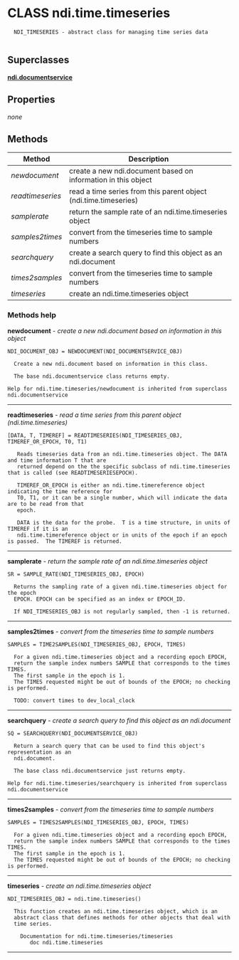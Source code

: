 # CLASS ndi.time.timeseries

```
  NDI_TIMESERIES - abstract class for managing time series data


```
## Superclasses
**[ndi.documentservice](../documentservice.m.md)**

## Properties

*none*


## Methods 

| Method | Description |
| --- | --- |
| *newdocument* | create a new ndi.document based on information in this object |
| *readtimeseries* | read a time series from this parent object (ndi.time.timeseries) |
| *samplerate* | return the sample rate of an ndi.time.timeseries object |
| *samples2times* | convert from the timeseries time to sample numbers |
| *searchquery* | create a search query to find this object as an ndi.document |
| *times2samples* | convert from the timeseries time to sample numbers |
| *timeseries* | create an ndi.time.timeseries object |


### Methods help 

**newdocument** - *create a new ndi.document based on information in this object*

```
NDI_DOCUMENT_OBJ = NEWDOCUMENT(NDI_DOCUMENTSERVICE_OBJ)
 
  Create a new ndi.document based on information in this class.
 
  The base ndi.documentservice class returns empty.

Help for ndi.time.timeseries/newdocument is inherited from superclass ndi.documentservice
```

---

**readtimeseries** - *read a time series from this parent object (ndi.time.timeseries)*

```
[DATA, T, TIMEREF] = READTIMESERIES(NDI_TIMESERIES_OBJ, TIMEREF_OR_EPOCH, T0, T1)
 
   Reads timeseries data from an ndi.time.timeseries object. The DATA and time information T that are
   returned depend on the the specific subclass of ndi.time.timeseries that is called (see READTIMESERIESEPOCH).
 
   TIMEREF_OR_EPOCH is either an ndi.time.timereference object indicating the time reference for
   T0, T1, or it can be a single number, which will indicate the data are to be read from that
   epoch.
 
   DATA is the data for the probe.  T is a time structure, in units of TIMEREF if it is an
   ndi.time.timereference object or in units of the epoch if an epoch is passed.  The TIMEREF is returned.
```

---

**samplerate** - *return the sample rate of an ndi.time.timeseries object*

```
SR = SAMPLE_RATE(NDI_TIMESERIES_OBJ, EPOCH)
 
  Returns the sampling rate of a given ndi.time.timeseries object for the epoch
  EPOCH. EPOCH can be specified as an index or EPOCH_ID.
 
  If NDI_TIMESERIES_OBJ is not regularly sampled, then -1 is returned.
```

---

**samples2times** - *convert from the timeseries time to sample numbers*

```
SAMPLES = TIME2SAMPLES(NDI_TIMESERIES_OBJ, EPOCH, TIMES)
 
  For a given ndi.time.timeseries object and a recording epoch EPOCH,
  return the sample index numbers SAMPLE that corresponds to the times TIMES.
  The first sample in the epoch is 1.
  The TIMES requested might be out of bounds of the EPOCH; no checking is performed.
  
  TODO: convert times to dev_local_clock
```

---

**searchquery** - *create a search query to find this object as an ndi.document*

```
SQ = SEARCHQUERY(NDI_DOCUMENTSERVICE_OBJ)
 
  Return a search query that can be used to find this object's representation as an
  ndi.document.
 
  The base class ndi.documentservice just returns empty.

Help for ndi.time.timeseries/searchquery is inherited from superclass ndi.documentservice
```

---

**times2samples** - *convert from the timeseries time to sample numbers*

```
SAMPLES = TIMES2SAMPLES(NDI_TIMESERIES_OBJ, EPOCH, TIMES)
 
  For a given ndi.time.timeseries object and a recording epoch EPOCH,
  return the sample index numbers SAMPLE that corresponds to the times TIMES.
  The first sample in the epoch is 1.
  The TIMES requested might be out of bounds of the EPOCH; no checking is performed.
```

---

**timeseries** - *create an ndi.time.timeseries object*

```
NDI_TIMESERIES_OBJ = ndi.time.timeseries()
 
  This function creates an ndi.time.timeseries object, which is an
  abstract class that defines methods for other objects that deal with
  time series.

    Documentation for ndi.time.timeseries/timeseries
       doc ndi.time.timeseries
```

---

